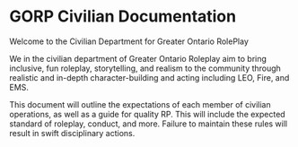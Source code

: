 # GORP Civilian Documentation

Welcome to the Civilian Department for Greater Ontario RolePlay

We in the civilian department of Greater Ontario Roleplay aim to bring inclusive, fun roleplay, storytelling, and realism to the community through realistic and in-depth character-building and acting including LEO, Fire, and EMS.

This document will outline the expectations of each member of civilian operations, as well as a guide for quality RP. This will include the expected standard of roleplay, conduct, and more. Failure to maintain these rules will result in swift disciplinary actions.

